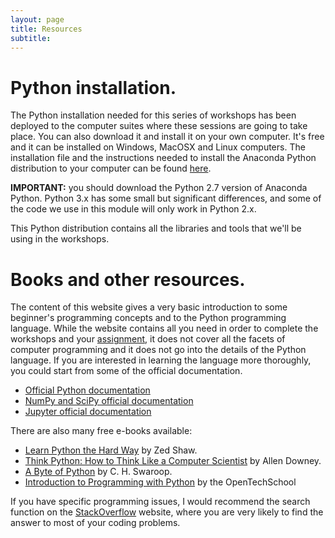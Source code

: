 ```yaml
---
layout: page
title: Resources
subtitle:
---
```


# Python installation.

The Python installation needed for this series of workshops has been deployed to the computer suites where these sessions are going to take place. You can also download it and install it on your own computer. It's free and it can be installed on Windows, MacOSX and Linux computers. The installation file and the instructions needed to install the Anaconda Python distribution to your computer can be found [here](https://www.continuum.io/downloads). 

**IMPORTANT:** you should download the Python 2.7 version of Anaconda Python. Python 3.x has some small but significant differences, and some of the code we use in this module will only work in Python 2.x.

This Python distribution contains all the libraries and tools that we'll be using in the workshops.

# Books and other resources.

The content of this website gives a very basic introduction to some beginner's programming concepts and to the Python programming language. While the website contains all you need in order to complete the workshops and your [assignment](assessment), it does not cover all the facets of computer programming and it does not go into the details of the Python language. If you are interested in learning the language more thoroughly, you could start from some of the official documentation.

*   [Official Python documentation](https://docs.python.org/2/) 
*   [NumPy and SciPy official documentation](http://docs.scipy.org/doc/)
*   [Jupyter official documentation](http://jupyter.readthedocs.org/en/latest/index.html)

There are also many free e-books available:

*   [Learn Python the Hard Way](http://learnpythonthehardway.org/book/) by Zed Shaw.
*   [Think Python: How to Think Like a Computer Scientist](http://greenteapress.com/thinkpython/html/index.html) by Allen Downey.
*   [A Byte of Python](http://python.swaroopch.com/) by C. H. Swaroop.
*   [Introduction to Programming with Python](http://opentechschool.github.io/python-beginners/en/index.html) by the OpenTechSchool

If you have specific programming issues, I would recommend the search function on the [StackOverflow](http://stackoverflow.com/) website, where you are very likely to find the answer to most of your coding problems. 
